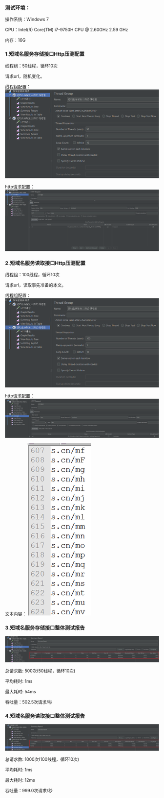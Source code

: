 ### 测试环境：

操作系统：Windows 7

CPU：Intel(R) Core(TM) i7-9750H CPU @ 2.60GHz   2.59 GHz

内存：16G

### 1.短域名服务存储接口Http压测配置

线程组：50线程，循环10次

请求url，随机变化。

线程组配置：
![image-20211215172833914](images\image-20211215172833914.png)

http请求配置：
![image-20211215172910886](images\image-20211215172910886.png)

### 2.短域名服务读取接口Http压测配置

线程组：100线程，循环10次

请求url，读取事先准备的本文。

线程组配置：
![image-20211215173031932](images\image-20211215173031932.png)

http请求配置：
![image-20211215173145680](images\image-20211215173145680.png)

文本内容：
![image-20211215173244618](images\image-20211215173244618.png)



### 3.短域名服务存储接口整体测试报告

![image-20211215163021226](images\image-20211215163021226.png)

总请求数: 500次(50线程，循环10次)

平均耗时: 1ms

最大耗时: 54ms

吞吐量：502.5次请求/秒



### 4.短域名服务读取接口整体测试报告

![image-20211215162724168](images\image-20211215162724168.png)

总请求数: 1000次(100线程，循环10次)

平均耗时: 1ms

最大耗时: 12ms

吞吐量：999.0次请求/秒
